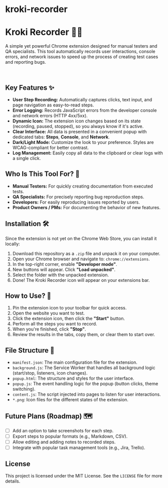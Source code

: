 # kroki-recorder
# Kroki Recorder 🕵️‍♀️

A simple yet powerful Chrome extension designed for manual testers and QA specialists. This tool automatically records user interactions, console errors, and network issues to speed up the process of creating test cases and reporting bugs.

<br>



## Key Features ✨

*   **User Step Recording:** Automatically captures clicks, text input, and page navigation as easy-to-read steps.
*   **Error Logging:** Records JavaScript errors from the developer console and network errors (HTTP 4xx/5xx).
*   **Dynamic Icon:** The extension icon changes based on its state (recording, paused, stopped), so you always know if it's active.
*   **Clear Interface:** All data is presented in a convenient popup with dedicated tabs: **Steps**, **Console**, and **Network**.
*   **Dark/Light Mode:** Customize the look to your preference. Styles are WCAG-compliant for better contrast.
*   **Log Management:** Easily copy all data to the clipboard or clear logs with a single click.

## Who Is This Tool For? 🤔

*   **Manual Testers:** For quickly creating documentation from executed tests.
*   **QA Specialists:** For precisely reporting bug reproduction steps.
*   **Developers:** For easily reproducing issues reported by users.
*   **Product Owners / PMs:** For documenting the behavior of new features.

## Installation 🛠️

Since the extension is not yet on the Chrome Web Store, you can install it locally:

1.  Download this repository as a `.zip` file and unpack it on your computer.
2.  Open your Chrome browser and navigate to: `chrome://extensions`.
3.  In the top-right corner, enable **"Developer mode"**.
4.  New buttons will appear. Click **"Load unpacked"**.
5.  Select the folder with the unpacked extension.
6.  Done! The Kroki Recorder icon will appear on your extensions bar.

## How to Use? 🚀

1.  Pin the extension icon to your toolbar for quick access.
2.  Open the website you want to test.
3.  Click the extension icon, then click the **"Start"** button.
4.  Perform all the steps you want to record.
5.  When you're finished, click **"Stop"**.
6.  Review the results in the tabs, copy them, or clear them to start over.

## File Structure 📂

*   `manifest.json`: The main configuration file for the extension.
*   `background.js`: The Service Worker that handles all background logic (start/stop, listeners, icon changes).
*   `popup.html`: The structure and styles for the user interface.
*   `popup.js`: The event handling logic for the popup (button clicks, theme switching).
*   `content.js`: The script injected into pages to listen for user interactions.
*   `*.png`: Icon files for the different states of the extension.

## Future Plans (Roadmap) 🗺️

-   [ ] Add an option to take screenshots for each step.
-   [ ] Export steps to popular formats (e.g., Markdown, CSV).
-   [ ] Allow editing and adding notes to recorded steps.
-   [ ] Integrate with popular task management tools (e.g., Jira, Trello).

## License

This project is licensed under the MIT License. See the `LICENSE` file for more details.
